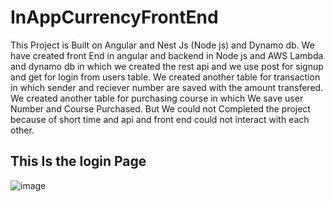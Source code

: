 # InAppCurrencyFrontEnd

This Project is Built on Angular and Nest Js (Node js) and Dynamo db.
We have created front End in angular and backend in Node js and AWS Lambda and dynamo db in which we created the rest api and we use post for signup and get for login from users table.
We created another table for transaction in which sender and reciever number are saved with the amount transfered.
We created another table for purchasing course in which We save user Number and Course Purchased.
But We could not Completed the project because of short time and api and front end could not interact with each other.
## This Is the login Page
![image](https://user-images.githubusercontent.com/35076247/194858747-854b5edb-69e2-4466-999a-41c36b7246ad.png)

